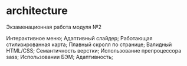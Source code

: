 # architecture
Экзаменационная работа модуля №2


Интерактивное меню;
Адаптивный слайдер;
Работающая стилизированная карта;
Плавный скролл по странице;
Валидный HTML/CSS;
Семантичность верстки;
Использование препроцессора sass;
Использовании БЭМ;
Адаптивность;